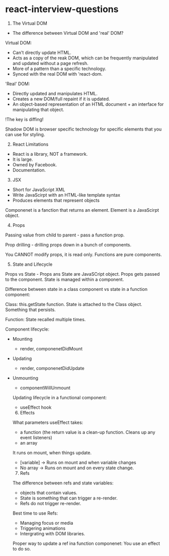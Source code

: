 # react-interview-questions

1. The Virtual DOM

- The difference between Virtual DOM and 'real' DOM?

Virtual DOM:

- Can't directly update HTML.
- Acts as a copy of the reak DOM, which can be frequently manipulated and updated without a page refresh.
- More of a pattern than a specific technology.
- Synced with the real DOM with 'react-dom.

'Real' DOM:

- Directly updated and manipulates HTML.
- Creates a new DOM/full repaint if it is updated.
- An object-based representation of an HTML document + an interface for manipulating that object.

!The key is diffing!

Shadow DOM is browser specific technology for specific elements that you can use for styling.

2. React Limitations

- React is a library, NOT a framework.
- It is large.
- Owned by Facebook.
- Documentation.

3. JSX

- Short for JavaScript XML
- Write JavaScirpt with an HTML-like template syntax
- Produces elements that represent objects

Componenet is a fanction that returns an element.
Element is a JavaScirpt object.

4. Props

Passing value from child to parent - pass a function prop.

Prop drilling - drilling props down in a bunch of components.

You CANNOT modify props, it is read only.
Functions are pure components.

5. State and Lifecycle

Props vs State - Props ans State are JavaSCript object. Props gets passed to the component. State is managed within a component.

Difference between state in a class component vs state in a function component:

Class: this.getState function. State is attached to the Class object. Something that persists.

Function: State recalled multiple times.

Component lifecycle:

- Mounting
  - render, componenetDidMount
- Updating
  - render, componenetDidUpdate
- Unmounting

  - componentWillUnmount

  Updating lifecycle in a functional component:

  - useEffect hook

  6. Effects

  What parameters useEffect takes:

  - a function (the return value is a clean-up function. Cleans up any event listeners)
  - an array

  It runs on mount, when things update.

  - [variable] -> Runs on mount and when variable changes
  - No array -> Runs on mount and on every state change.

  7. Refs

  The difference between refs and state variables:

  - objects that contain values.
  - State is something that can trigger a re-render.
  - Refs do not trigger re-render.

  Best time to use Refs:

  - Managing focus or media
  - Triggering animations
  - Intergrating with DOM libraries.

  Proper way to update a ref ina function componenet: You use an effect to do so.
